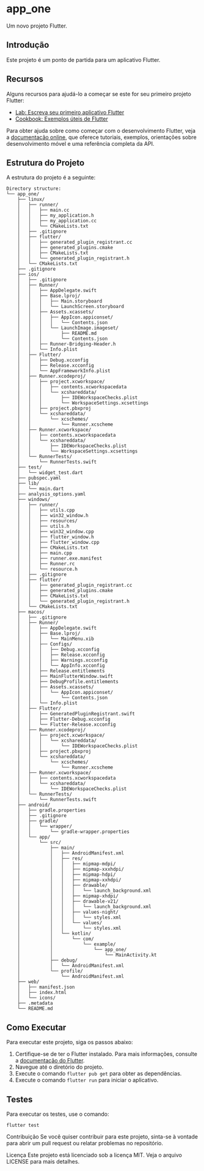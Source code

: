 # app_one

Um novo projeto Flutter.

## Introdução

Este projeto é um ponto de partida para um aplicativo Flutter.

## Recursos

Alguns recursos para ajudá-lo a começar se este for seu primeiro projeto Flutter:

- [Lab: Escreva seu primeiro aplicativo Flutter](https://docs.flutter.dev/get-started/codelab)
- [Cookbook: Exemplos úteis de Flutter](https://docs.flutter.dev/cookbook)

Para obter ajuda sobre como começar com o desenvolvimento Flutter, veja a
[documentação online](https://docs.flutter.dev/), que oferece tutoriais,
exemplos, orientações sobre desenvolvimento móvel e uma referência completa da API.

## Estrutura do Projeto

A estrutura do projeto é a seguinte:

```
Directory structure:
└── app_one/
    ├── linux/
    │   ├── runner/
    │   │   ├── main.cc
    │   │   ├── my_application.h
    │   │   ├── my_application.cc
    │   │   └── CMakeLists.txt
    │   ├── .gitignore
    │   ├── flutter/
    │   │   ├── generated_plugin_registrant.cc
    │   │   ├── generated_plugins.cmake
    │   │   ├── CMakeLists.txt
    │   │   └── generated_plugin_registrant.h
    │   └── CMakeLists.txt
    ├── .gitignore
    ├── ios/
    │   ├── .gitignore
    │   ├── Runner/
    │   │   ├── AppDelegate.swift
    │   │   ├── Base.lproj/
    │   │   │   ├── Main.storyboard
    │   │   │   └── LaunchScreen.storyboard
    │   │   ├── Assets.xcassets/
    │   │   │   ├── AppIcon.appiconset/
    │   │   │   │   └── Contents.json
    │   │   │   └── LaunchImage.imageset/
    │   │   │       ├── README.md
    │   │   │       └── Contents.json
    │   │   ├── Runner-Bridging-Header.h
    │   │   └── Info.plist
    │   ├── Flutter/
    │   │   ├── Debug.xcconfig
    │   │   ├── Release.xcconfig
    │   │   └── AppFrameworkInfo.plist
    │   ├── Runner.xcodeproj/
    │   │   ├── project.xcworkspace/
    │   │   │   ├── contents.xcworkspacedata
    │   │   │   └── xcshareddata/
    │   │   │       ├── IDEWorkspaceChecks.plist
    │   │   │       └── WorkspaceSettings.xcsettings
    │   │   ├── project.pbxproj
    │   │   └── xcshareddata/
    │   │       └── xcschemes/
    │   │           └── Runner.xcscheme
    │   ├── Runner.xcworkspace/
    │   │   ├── contents.xcworkspacedata
    │   │   └── xcshareddata/
    │   │       ├── IDEWorkspaceChecks.plist
    │   │       └── WorkspaceSettings.xcsettings
    │   └── RunnerTests/
    │       └── RunnerTests.swift
    ├── test/
    │   └── widget_test.dart
    ├── pubspec.yaml
    ├── lib/
    │   └── main.dart
    ├── analysis_options.yaml
    ├── windows/
    │   ├── runner/
    │   │   ├── utils.cpp
    │   │   ├── win32_window.h
    │   │   ├── resources/
    │   │   ├── utils.h
    │   │   ├── win32_window.cpp
    │   │   ├── flutter_window.h
    │   │   ├── flutter_window.cpp
    │   │   ├── CMakeLists.txt
    │   │   ├── main.cpp
    │   │   ├── runner.exe.manifest
    │   │   ├── Runner.rc
    │   │   └── resource.h
    │   ├── .gitignore
    │   ├── flutter/
    │   │   ├── generated_plugin_registrant.cc
    │   │   ├── generated_plugins.cmake
    │   │   ├── CMakeLists.txt
    │   │   └── generated_plugin_registrant.h
    │   └── CMakeLists.txt
    ├── macos/
    │   ├── .gitignore
    │   ├── Runner/
    │   │   ├── AppDelegate.swift
    │   │   ├── Base.lproj/
    │   │   │   └── MainMenu.xib
    │   │   ├── Configs/
    │   │   │   ├── Debug.xcconfig
    │   │   │   ├── Release.xcconfig
    │   │   │   ├── Warnings.xcconfig
    │   │   │   └── AppInfo.xcconfig
    │   │   ├── Release.entitlements
    │   │   ├── MainFlutterWindow.swift
    │   │   ├── DebugProfile.entitlements
    │   │   ├── Assets.xcassets/
    │   │   │   └── AppIcon.appiconset/
    │   │   │       └── Contents.json
    │   │   └── Info.plist
    │   ├── Flutter/
    │   │   ├── GeneratedPluginRegistrant.swift
    │   │   ├── Flutter-Debug.xcconfig
    │   │   └── Flutter-Release.xcconfig
    │   ├── Runner.xcodeproj/
    │   │   ├── project.xcworkspace/
    │   │   │   └── xcshareddata/
    │   │   │       └── IDEWorkspaceChecks.plist
    │   │   ├── project.pbxproj
    │   │   └── xcshareddata/
    │   │       └── xcschemes/
    │   │           └── Runner.xcscheme
    │   ├── Runner.xcworkspace/
    │   │   ├── contents.xcworkspacedata
    │   │   └── xcshareddata/
    │   │       └── IDEWorkspaceChecks.plist
    │   └── RunnerTests/
    │       └── RunnerTests.swift
    ├── android/
    │   ├── gradle.properties
    │   ├── .gitignore
    │   ├── gradle/
    │   │   └── wrapper/
    │   │       └── gradle-wrapper.properties
    │   └── app/
    │       └── src/
    │           ├── main/
    │           │   ├── AndroidManifest.xml
    │           │   ├── res/
    │           │   │   ├── mipmap-mdpi/
    │           │   │   ├── mipmap-xxxhdpi/
    │           │   │   ├── mipmap-hdpi/
    │           │   │   ├── mipmap-xxhdpi/
    │           │   │   ├── drawable/
    │           │   │   │   └── launch_background.xml
    │           │   │   ├── mipmap-xhdpi/
    │           │   │   ├── drawable-v21/
    │           │   │   │   └── launch_background.xml
    │           │   │   ├── values-night/
    │           │   │   │   └── styles.xml
    │           │   │   └── values/
    │           │   │       └── styles.xml
    │           │   └── kotlin/
    │           │       └── com/
    │           │           └── example/
    │           │               └── app_one/
    │           │                   └── MainActivity.kt
    │           ├── debug/
    │           │   └── AndroidManifest.xml
    │           └── profile/
    │               └── AndroidManifest.xml
    ├── web/
    │   ├── manifest.json
    │   ├── index.html
    │   └── icons/
    ├── .metadata
    └── README.md
```

## Como Executar

Para executar este projeto, siga os passos abaixo:

1. Certifique-se de ter o Flutter instalado. Para mais informações, consulte a [documentação do Flutter](https://docs.flutter.dev/get-started/install).
2. Navegue até o diretório do projeto.
3. Execute o comando `flutter pub get` para obter as dependências.
4. Execute o comando `flutter run` para iniciar o aplicativo.

## Testes

Para executar os testes, use o comando:

```
flutter test
```

Contribuição
Se você quiser contribuir para este projeto, sinta-se à vontade para abrir um pull request ou relatar problemas no repositório.

Licença
Este projeto está licenciado sob a licença MIT. Veja o arquivo LICENSE para mais detalhes.